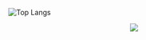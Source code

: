 ![Top Langs](https://github-readme-stats.vercel.app/api/top-langs/?username=anuraghazra&layout=compact)
<div align="center"> <img src="https://github-readme-streak-stats.herokuapp.com/?user=sun0225SUN" /> </div>

